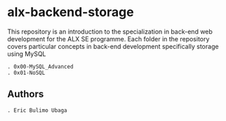 # alx-backend-storage

This repository is an introduction to the specialization in back-end web
development for the ALX SE programme.
Each folder in the repository covers particular concepts in back-end
development specifically storage using MySQL

    . 0x00-MySQL_Advanced
	. 0x01-NoSQL

## Authors

	. Eric Bulimo Ubaga

